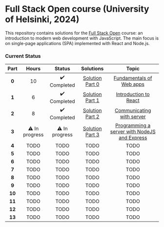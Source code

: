 # Full Stack Open course (University of Helsinki, 2024)

This repository contains solutions for the [Full Stack Open](https://fullstackopen.com/en/) course: an introduction to modern web development with JavaScript. The main focus is on single-page applications (SPA) implemented with React and Node.js.

### Current Status

| Part   | Hours         | Status          | Solutions | Topic                                                          |
| :----: | :-----------: | :-------------: | :-------: | :-------------------------------------------------------------: | 
| **0**      | 10             | ✔️ Completed     | [Solution Part 0](https://github.com/gianlucaromeo/full-stack-open/tree/main/Part%200%20-%20Fundamentals%20of%20Web%20Apps) | [Fundamentals of Web apps](https://fullstackopen.com/en/part0) | 
| **1**  | 6 | ✔️ Completed | [Solution Part 1](https://github.com/gianlucaromeo/full-stack-open/tree/main/Part%201%20-%20Introduction%20to%20React) | [Introduction to React](https://fullstackopen.com/en/part1) |
| **2**  | 8 |  ✔️ Completed | [Solution Part 2](https://github.com/gianlucaromeo/full-stack-open/tree/main/Part%202%20-%20Communicating%20with%20server) | [Communicating with server](https://fullstackopen.com/en/part2) |
| **3**  | ⚠️ In progress | ⚠️ In progress | [Solution Part 3](https://github.com/gianlucaromeo/full-stack-open/tree/main/Part%203%20-%20Programming%20a%20server%20with%20NodeJS%20and%20Express) | [Programming a server with NodeJS and Express](https://fullstackopen.com/en/part3) |
| **4**  | TODO | TODO | TODO | TODO |
| **5**  | TODO | TODO | TODO | TODO |
| **6**  | TODO | TODO | TODO | TODO |
| **7**  | TODO | TODO | TODO | TODO |
| **8**  | TODO | TODO | TODO | TODO |
| **9**  | TODO | TODO | TODO | TODO |
| **10** | TODO | TODO | TODO | TODO |
| **11** | TODO | TODO | TODO | TODO |
| **12** | TODO | TODO | TODO | TODO |
| **13** | TODO | TODO | TODO | TODO |
